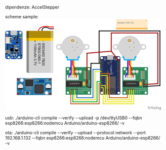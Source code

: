dipendenze:
	AccelStepper

scheme sample:
<img src="SAMPLE_ROBOT_ESP8266_bb.jpg"/>

usb:
./arduino-cli compile --verify --upload -p /dev/ttyUSB0 --fqbn esp8266:esp8266:nodemcu  Arduino/arduino-esp8266/ -v

ota:
./arduino-cli compile --verify --upload --protocol network --port  192.168.1.132 --fqbn esp8266:esp8266:nodemcu Arduino/arduino-esp8266/ -v
